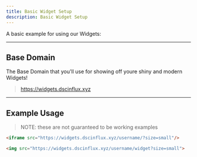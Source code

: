 ```yaml
---
title: Basic Widget Setup
description: Basic Widget Setup
---
```


A basic example for using our Widgets:

---

## Base Domain
 The Base Domain that you'll use for showing off youre shiny and modern Widgets!
> https://widgets.dscinflux.xyz

---


## Example Usage

> NOTE: these are not guaranteed to be working examples

```html title="MarkDown | Html"
<iframe src="https://widgets.dscinflux.xyz/username/?size=small"/>
```

```html title="Image Tag 
<img src="https://widgets.dscinflux.xyz/username/widget?size=small">
```
